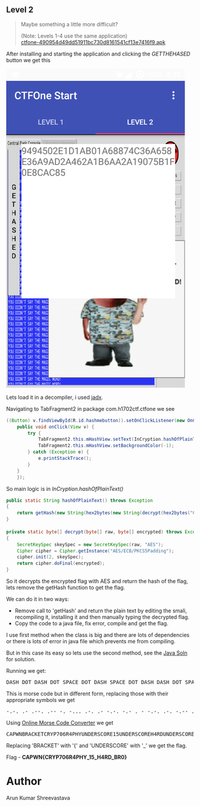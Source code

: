## Level 2

>Maybe something a little more difficult?
>
>(Note: Levels 1-4 use the same application)</br>
>[ctfone-490954d49dd51911bc730d8161541cf13e7416f9.apk](./../challanges/ctfone-490954d49dd51911bc730d8161541cf13e7416f9.apk)

After installing and starting the application and clicking the <i>GETTHEHASED</i> button we get this

![L2_Screenshot](l2_view.png)

Lets load it in a decompiler, i used [jadx](https://github.com/skylot/jadx).


Navigating to TabFragment2 in package com.h1702ctf.ctfone we see
```java
((Button) v.findViewById(R.id.hashmebutton)).setOnClickListener(new OnClickListener() {
    public void onClick(View v) {
        try {
            TabFragment2.this.mHashView.setText(InCryption.hashOfPlainText());
            TabFragment2.this.mHashView.setBackgroundColor(-1);
        } catch (Exception e) {
            e.printStackTrace();
        }
    }
    });
```
So main logic is in <i>InCryption.hashOfPlainText()</i>

```java
public static String hashOfPlainText() throws Exception
{
    return getHash(new String(hex2bytes(new String(decrypt(hex2bytes("0123456789ABCDEF0123456789ABCDEF"), hex2bytes(encryptedHex))).trim())));
}

private static byte[] decrypt(byte[] raw, byte[] encrypted) throws Exception
{
    SecretKeySpec skeySpec = new SecretKeySpec(raw, "AES");
    Cipher cipher = Cipher.getInstance("AES/ECB/PKCS5Padding");
    cipher.init(2, skeySpec);
    return cipher.doFinal(encrypted);
}
```

So it decrypts the encrypted flag with AES and return the hash of the flag, lets remove the getHash function to get the flag.

We can do it in two ways:

* Remove call to 'getHash' and return the plain text by editing the smali, recompiling it, installing it and then manually typing the decrypted flag.
* Copy the code to a java file, fix error, compile and get the flag.

I use first method when the class is big and there are lots of dependencies or there is lots of error in java file which prevents me from compiling.

But in this case its easy so lets use the second method, see the [Java Soln]() for solution.

Running we get:
<pre>
DASH DOT DASH DOT SPACE DOT DASH SPACE DOT DASH DASH DOT SPACE DOT DASH DASH SPACE DASH DOT SPACE DASH DOT DOT DOT SPACE DOT DASH DOT SPACE DOT DASH SPACE DASH DOT DASH DOT SPACE DASH DOT DASH SPACE DOT SPACE DASH SPACE DASH DOT DASH DOT SPACE DOT DASH DOT SPACE DASH DOT DASH DASH SPACE DOT DASH DASH DOT SPACE DASH DASH DOT DOT DOT SPACE DASH DASH DASH DASH DASH SPACE DASH DOT DOT DOT DOT SPACE DOT DASH DOT SPACE DOT DOT DOT DOT DASH SPACE DOT DASH DASH DOT SPACE DOT DOT DOT DOT SPACE DASH DOT DASH DASH SPACE DOT DOT DASH SPACE DASH DOT SPACE DASH DOT DOT SPACE DOT SPACE DOT DASH DOT SPACE DOT DOT DOT SPACE DASH DOT DASH DOT SPACE DASH DASH DASH SPACE DOT DASH DOT SPACE DOT SPACE DOT DASH DASH DASH DASH SPACE DOT DOT DOT DOT DOT SPACE DOT DOT DASH SPACE DASH DOT SPACE DASH DOT DOT SPACE DOT SPACE DOT DASH DOT SPACE DOT DOT DOT SPACE DASH DOT DASH DOT SPACE DASH DASH DASH SPACE DOT DASH DOT SPACE DOT SPACE DOT DOT DOT DOT SPACE DOT DOT DOT DOT DASH SPACE DOT DASH DOT SPACE DASH DOT DOT SPACE DOT DOT DASH SPACE DASH DOT SPACE DASH DOT DOT SPACE DOT SPACE DOT DASH DOT SPACE DOT DOT DOT SPACE DASH DOT DASH DOT SPACE DASH DASH DASH SPACE DOT DASH DOT SPACE DOT SPACE DASH DOT DOT DOT SPACE DOT DASH DOT SPACE DASH DASH DASH DASH DASH SPACE DASH DOT DOT DOT SPACE DOT DASH DOT SPACE DOT DASH SPACE DASH DOT DASH DOT SPACE DASH DOT DASH SPACE DOT SPACE DASH
</pre>

This is morse code but in different form, replacing those with their appropriate symbols we get

<pre>
-.-. .- .--. .-- -. -... .-. .- -.-. -.- . - -.-. .-. -.-- .--. --... ----- -.... .-. ....- .--. .... -.-- ..- -. -.. . .-. ... -.-. --- .-. . .---- ..... ..- -. -.. . .-. ... -.-. --- .-. . .... ....- .-. -.. ..- -. -.. . .-. ... -.-. --- .-. . -... .-. ----- -... .-. .- -.-. -.- . -
</pre>

Using [Online Morse Code Converter](http://www.onlineconversion.com/morse_code.htm) we get

<pre>
CAPWNBRACKETCRYP706R4PHYUNDERSCORE15UNDERSCOREH4RDUNDERSCOREBR0BRACKET
</pre>

Replacing 'BRACKET' with '{' and 'UNDERSCORE' with '_' we get the flag.

Flag - <b>CAPWN{CRYP706R4PHY_15_H4RD_BR0}</b>


Author
====
Arun Kumar Shreevastava